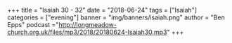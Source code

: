 +++
title = "Isaiah 30 - 32"
date = "2018-06-24"
tags = ["Isaiah"]
categories = ["evening"]
banner = "img/banners/isaiah.png"
author = "Ben Epps"
podcast ="http://longmeadow-church.org.uk/files/mp3/2018/20180624-Isaiah30.mp3"
+++

